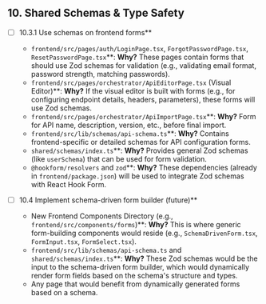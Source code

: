## 10. Shared Schemas & Type Safety

- [ ] 10.3.1 Use schemas on frontend forms**
    - `frontend/src/pages/auth/LoginPage.tsx`, `ForgotPasswordPage.tsx`, `ResetPasswordPage.tsx`**: **Why?** These pages contain forms that should use Zod schemas for validation (e.g., validating email format, password strength, matching passwords).
    - `frontend/src/pages/orchestrator/ApiEditorPage.tsx` (Visual Editor)**: **Why?** If the visual editor is built with forms (e.g., for configuring endpoint details, headers, parameters), these forms will use Zod schemas.
    - `frontend/src/pages/orchestrator/ApiImportPage.tsx`**: **Why?** Form for API name, description, version, etc., before final import.
    - `frontend/src/lib/schemas/api-schema.ts`**: **Why?** Contains frontend-specific or detailed schemas for API configuration forms.
    - `shared/schemas/index.ts`**: **Why?** Provides general Zod schemas (like `userSchema`) that can be used for form validation.
    - `@hookform/resolvers` and `zod`**: **Why?** These dependencies (already in `frontend/package.json`) will be used to integrate Zod schemas with React Hook Form.

- [ ] 10.4 Implement schema-driven form builder (future)**
    - New Frontend Components Directory (e.g., `frontend/src/components/forms`)**: **Why?** This is where generic form-building components would reside (e.g., `SchemaDrivenForm.tsx`, `FormInput.tsx`, `FormSelect.tsx`).
    - `frontend/src/lib/schemas/api-schema.ts` and `shared/schemas/index.ts`**: **Why?** These Zod schemas would be the input to the schema-driven form builder, which would dynamically render form fields based on the schema's structure and types.
    *   Any page that would benefit from dynamically generated forms based on a schema.